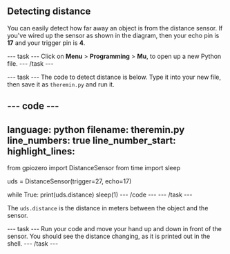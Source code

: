 ## Detecting distance

You can easily detect how far away an object is from the distance sensor. If you've wired up the sensor as shown in the diagram, then your echo pin is **17** and your trigger pin is **4**.

--- task ---
Click on **Menu** > **Programming** > **Mu**, to open up a new Python file.
--- /task ---

--- task ---
The code to detect distance is below. Type it into your new file, then save it as `theremin.py` and run it.

--- code ---
---
language: python
filename: theremin.py
line_numbers: true
line_number_start: 
highlight_lines: 
---
from gpiozero import DistanceSensor
from time import sleep

uds = DistanceSensor(trigger=27, echo=17)

while True:
	print(uds.distance)
	sleep(1)
--- /code ---
--- /task ---

The `uds.distance` is the distance in meters between the object and the sensor.

--- task ---
Run your code and move your hand up and down in front of the sensor. You should see the distance changing, as it is printed out in the shell.
--- /task ---




